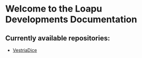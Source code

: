 # Welcome to the Loapu Developments Documentation

## Currently available repositories:
* [VestriaDice](VestriaDice)
